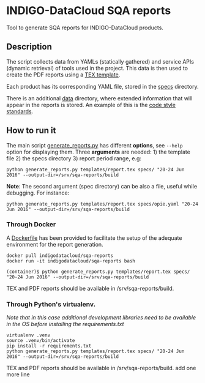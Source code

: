 # INDIGO-DataCloud SQA reports

Tool to generate SQA reports for INDIGO-DataCloud products.

## Description

The script collects data from YAMLs (statically gathered) and service APIs (dynamic retrieval) of tools used in the project. This data is then used to create the PDF reports using a [TEX template](templates/report.tex).

Each product has its corresponding YAML file, stored in the [specs](specs) directory.

There is an additional [data](data) directory, where extended information that will appear in the reports is stored. An example of this is the [code style standards](data/code_style.yaml).

## How to run it

The main script [generate_reports.py](generate_reports.py) has different **options**, see `--help` option for displaying them. Three **arguments** are needed: 1) the template file 2) the specs directory 3) report period range, e.g:
```{r, engine='bash', count_lines}
python generate_reports.py templates/report.tex specs/ "20-24 Jun 2016" --output-dir=/srv/sqa-reports/build
```

**Note**: The second argument (spec directory) can be also a file, useful while debugging. For instance:
```{r, engine='bash', count_lines}
python generate_reports.py templates/report.tex specs/opie.yaml "20-24 Jun 2016" --output-dir=/srv/sqa-reports/build
```

### Through Docker

A [Dockerfile](docker/Dockerfile) has been provided to facilitate the setup of the adequate environment for the report generation.

```{r, engine='bash', count_lines}
docker pull indigodatacloud/sqa-reports
docker run -it indigodatacloud/sqa-reports bash

(container)$ python generate_reports.py templates/report.tex specs/ "20-24 Jun 2016" --output-dir=/srv/sqa-reports/build
```

TEX and PDF reports should be available in /srv/sqa-reports/build.

### Through Python's virtualenv.

*Note that in this case additional development libraries need to be available in the OS before installing the requirements.txt*

```{r, engine='bash', count_lines}
virtualenv .venv
source .venv/bin/activate
pip install -r requirements.txt
python generate_reports.py templates/report.tex specs/ "20-24 Jun 2016" --output-dir=/srv/sqa-reports/build
```

TEX and PDF reports should be available in /srv/sqa-reports/build.
add one more line
